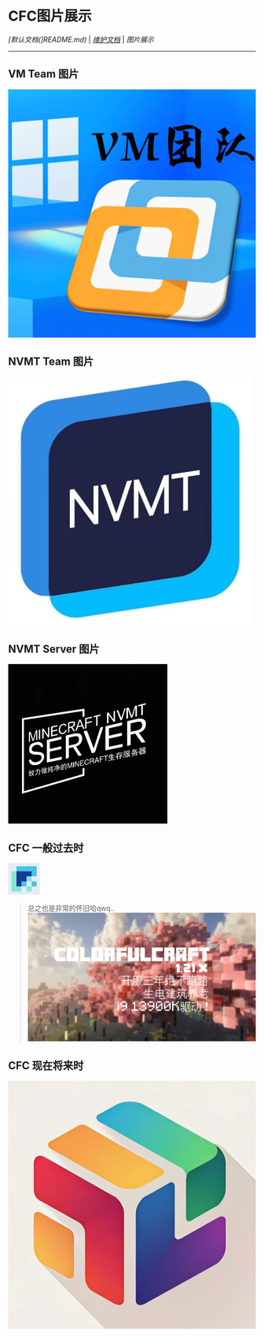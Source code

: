 # CFC图片展示
  *[默认文档(]README.md)*  |  *[维护文档](readme_admin.md)* | *图片展示*
  
---

## VM Team 图片
![image](https://github.com/ColorFulCraft/CFCHistory/blob/main/pictures/VM%20Team.JPEG)

## NVMT Team 图片
![image](https://github.com/ColorFulCraft/CFCHistory/blob/main/pictures/NVMT%20Team.png)

## NVMT Server 图片
![image](https://github.com/ColorFulCraft/CFCHistory/blob/main/pictures/NVMT%20Server.png)

## CFC 一般过去时
![image](https://github.com/ColorFulCraft/CFCHistory/blob/main/pictures/CFC-OLD.png)
> 总之也是非常的怀旧哈qwq..
![image](https://github.com/ColorFulCraft/CFCHistory/blob/main/pictures/CFC-%E6%97%A9%E6%9C%9F%E5%AE%A3%E4%BC%A0%E5%9B%BE.png)

## CFC 现在将来时
![image](https://github.com/ColorFulCraft/CFCHistory/blob/main/pictures/CFCNEWW.jpg)
